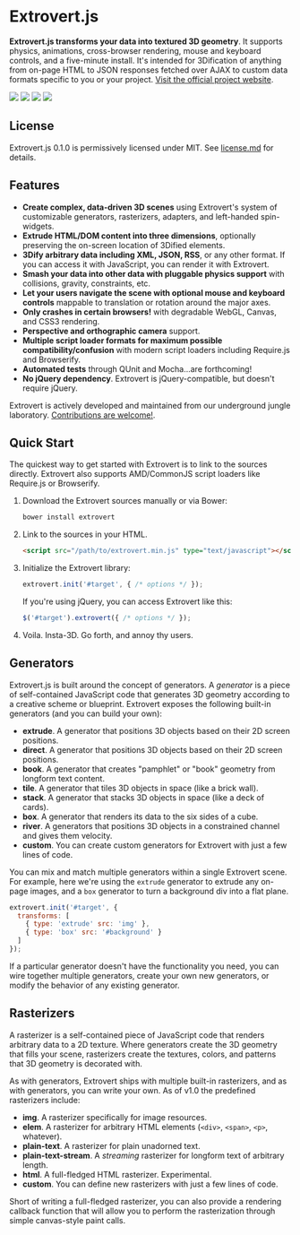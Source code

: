 # Extrovert.js #

**Extrovert.js transforms your data into textured 3D geometry**. It supports physics, animations, cross-browser rendering, mouse and keyboard controls, and a five-minute install. It's intended for 3Dification of anything from on-page HTML to JSON responses fetched over AJAX to custom data formats specific to you or your project. [Visit the official project website](http://extrovert3d.com).

![](../indoc/img/extrovert_famous_photos.jpg)
![](../indoc/img/extrovert_art_of_war.jpg)
![](../indoc/img/extrovert_xkcdown.jpg)
![](../indoc/img/extrovert_cards.jpg)

## License ##

Extrovert.js 0.1.0 is permissively licensed under MIT. See [license.md](LICENSE.md) for details.

## Features ##

- **Create complex, data-driven 3D scenes** using Extrovert's system of customizable generators, rasterizers, adapters, and left-handed spin-widgets.
- **Extrude HTML/DOM content into three dimensions**, optionally preserving the on-screen location of 3Dified elements.
- **3Dify arbitrary data including XML, JSON, RSS**, or any other format. If you can access it with JavaScript, you can render it with Extrovert.
- **Smash your data into other data with pluggable physics support** with collisions, gravity, constraints, etc.
- **Let your users navigate the scene with optional mouse and keyboard controls** mappable to translation or rotation around the major axes.
- **Only crashes in certain browsers!** with degradable WebGL, Canvas, and CSS3 rendering.
- **Perspective and orthographic camera** support.
- **Multiple script loader formats for maximum possible compatibility/confusion** with modern script loaders including Require.js and Browserify.
- **Automated tests** through QUnit and Mocha...are forthcoming!
- **No jQuery dependency**. Extrovert is jQuery-compatible, but doesn't require jQuery.

Extrovert is actively developed and maintained from our underground jungle laboratory. [Contributions are welcome!](CONTRIBUTE.md).

## Quick Start ##

The quickest way to get started with Extrovert is to link to the sources directly. Extrovert also supports AMD/CommonJS script loaders like Require.js or Browserify.

1. Download the Extrovert sources manually or via Bower:

    ```bash
    bower install extrovert
    ```

2. Link to the sources in your HTML.

    ```html
    <script src="/path/to/extrovert.min.js" type="text/javascript"></script>
    ```

3. Initialize the Extrovert library:

    ```javascript
    extrovert.init('#target', { /* options */ });
    ```

    If you're using jQuery, you can access Extrovert like this:

    ```javascript
    $('#target').extrovert({ /* options */ });
    ```

4. Voila. Insta-3D. Go forth, and annoy thy users.

## Generators ##

Extrovert.js is built around the concept of generators. A *generator* is a piece of self-contained JavaScript code that generates 3D geometry according to a creative scheme or blueprint. Extrovert exposes the following built-in generators (and you can build your own):

- **extrude**. A generator that positions 3D objects based on their 2D screen positions.
- **direct**. A generator that positions 3D objects based on their 2D screen positions.
- **book**. A generator that creates "pamphlet" or "book" geometry from longform text content.
- **tile**. A generator that tiles 3D objects in space (like a brick wall).
- **stack**. A generator that stacks 3D objects in space (like a deck of cards).
- **box**. A generator that renders its data to the six sides of a cube.
- **river**. A generators that positions 3D objects in a constrained channel and gives them velocity.
- **custom**. You can create custom generators for Extrovert with just a few lines of code.

You can mix and match multiple generators within a single Extrovert scene. For example, here we're using the `extrude` generator to extrude any on-page images, and a `box` generator to turn a background div into a flat plane.

```javascript
extrovert.init('#target', {
  transforms: [
    { type: 'extrude' src: 'img' },
    { type: 'box' src: '#background' }
  ]
});
```

If a particular generator doesn't have the functionality you need, you can wire together multiple generators, create your own new generators, or modify the behavior of any existing generator.

## Rasterizers ##

A rasterizer is a self-contained piece of JavaScript code that renders arbitrary data to a 2D texture. Where generators create the 3D geometry that fills your scene, rasterizers create the textures, colors, and patterns that 3D geometry is decorated with.

As with generators, Extrovert ships with multiple built-in rasterizers, and as with generators, you can write your own. As of v1.0 the predefined rasterizers include:

- **img**. A rasterizer specifically for image resources.
- **elem**. A rasterizer for arbitrary HTML elements (`<div>`, `<span>`, `<p>`, whatever).
- **plain-text**. A rasterizer for plain unadorned text.
- **plain-text-stream**. A *streaming* rasterizer for longform text of arbitrary length.
- **html**. A full-fledged HTML rasterizer. Experimental.
- **custom**. You can define new rasterizers with just a few lines of code.

Short of writing a full-fledged rasterizer, you can also provide a rendering callback function that will allow you to perform the rasterization through simple canvas-style paint calls.
